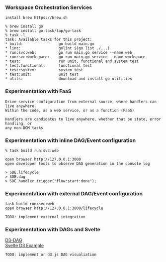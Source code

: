 ### Workspace Orchestration Services
```
install brew https://brew.sh

% brew install go
% brew install go-task/tap/go-task
% task -l
task: Available tasks for this project:
* build:                go build main.go
* lint:                 golint $(go list ./...)
* run:svc:web:          go run main.go service --name web
* run:svc:workspace:    go run main.go service --name workspace
* test:                 run unit, functional and system test
* test:functional:      functional test 
* test:system:          system test
* test:unit:            unit test
* utils:                download and install go utilities
```

### Experimentation with FaaS
```
Drive service configuration from external source, where handlers can live anywhere. 
Within the code, as a web service, or as a function (FaaS)

Handlers are candidates to live anywhere, whether that be state, error handling, or 
any non-DOM tasks
```

### Experimentation with inline DAG/Event configuration
```
% task build run:svc:web

open browser http://127.0.0.1:3000
open developer tools to observe DAG generation in the console log

> SDE.lifecycle
> SDE.dag
> SDE.handler.trigger("flow:start:done");

```

### Experimentation with external DAG/Event configuration
```
task build run:svc:web
open browser http://127.0.0.1:3000/lifecycle

TODO: implement external integration
```

### Experimentation with DAGs and Svelte
[D3-DAG](https://github.com/erikbrinkman/d3-dag)  
[Svelte D3 Example](https://svelte.dev/repl/01a5774b53e9416584428c025668407b?version=3.15.0)  
```
TODO: implement or d3.js DAG visualiation
```

